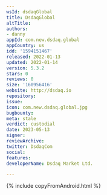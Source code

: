 ```yaml
---
wsId: dsdaqGlobal
title: DsdaqGlobal
altTitle: 
authors:
- danny
appId: com.new.dsdaq.global
appCountry: us
idd: '1594151467'
released: 2022-01-13
updated: 2022-01-14
version: 5.3.2
stars: 0
reviews: 0
size: '160956416'
website: http://dsdaq.io
repository: 
issue: 
icon: com.new.dsdaq.global.jpg
bugbounty: 
meta: stale
verdict: custodial
date: 2023-05-13
signer: 
reviewArchive: 
twitter: DsdaqCom
social: 
features: 
developerName: Dsdaq Market Ltd.

---
```


{% include copyFromAndroid.html %}
